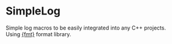 # SimpleLog
Simple log macros to be easily integrated into any C++ projects.  
Using [{fmt}](https://github.com/fmtlib/fmt) format library.
